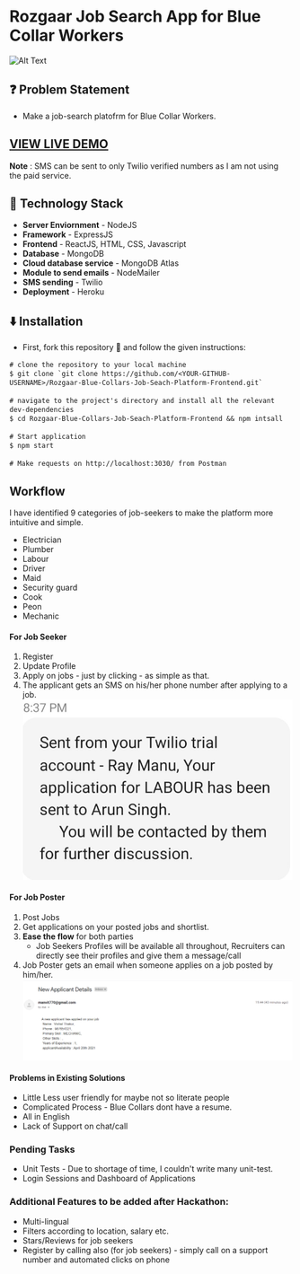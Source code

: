 # Rozgaar Job Search App for Blue Collar Workers

![Alt Text](https://media.giphy.com/media/A8pRmkexvl9jCdzS5D/giphy.gif)

## ❓ Problem Statement

- Make a job-search platofrm for Blue Collar Workers.

## [VIEW LIVE DEMO](https://practical-jepsen-534aed.netlify.app/)

**Note** : SMS can be sent to only Twilio verified numbers as I am not using the paid service.

## 🚧 Technology Stack

- **Server Enviornment** - NodeJS
- **Framework** - ExpressJS
- **Frontend** - ReactJS, HTML, CSS, Javascript
- **Database** - MongoDB
- **Cloud database service** - MongoDB Atlas
- **Module to send emails** - NodeMailer
- **SMS sending** - Twilio
- **Deployment** - Heroku

## ⬇️ Installation

- First, fork this repository 🍴 and follow the given instructions:

```
# clone the repository to your local machine
$ git clone `git clone https://github.com/<YOUR-GITHUB-USERNAME>/Rozgaar-Blue-Collars-Job-Seach-Platform-Frontend.git`

# navigate to the project's directory and install all the relevant dev-dependencies
$ cd Rozgaar-Blue-Collars-Job-Seach-Platform-Frontend && npm intsall

# Start application
$ npm start

# Make requests on http://localhost:3030/ from Postman
```

## Workflow

I have identified 9 categories of job-seekers to make the platform more intuitive and simple.

- Electrician
- Plumber
- Labour
- Driver
- Maid
- Security guard
- Cook
- Peon
- Mechanic

#### For Job Seeker

1. Register
2. Update Profile
3. Apply on jobs - just by clicking - as simple as that.
4. The applicant gets an SMS on his/her phone number after applying to a job.
   ![SMS TO APPLICANT](https://github.com/Manvityagi/Rozgaar-Blue-Collars-Job-Seach-Platform-Backend/raw/main/assets/msgToApplicant.jpg)

#### For Job Poster

1. Post Jobs
2. Get applications on your posted jobs and shortlist.
3. **Ease the flow** for both parties
   - Job Seekers Profiles will be available all throughout, Recruiters can directly see their profiles and give them a message/call
4. Job Poster gets an email when someone applies on a job posted by him/her.
   ![MAIL TO RECRUITER](https://github.com/Manvityagi/Rozgaar-Blue-Collars-Job-Seach-Platform-Backend/raw/main/assets/recruiterMail.PNG)

#### Problems in Existing Solutions

- Little Less user friendly for maybe not so literate people
- Complicated Process - Blue Collars dont have a resume.
- All in English
- Lack of Support on chat/call

### Pending Tasks

- Unit Tests - Due to shortage of time, I couldn't write many unit-test.
- Login Sessions and Dashboard of Applications

### Additional Features to be added after Hackathon:

- Multi-lingual
- Filters according to location, salary etc.
- Stars/Reviews for job seekers
- Register by calling also (for job seekers) - simply call on a support number and automated clicks on phone
